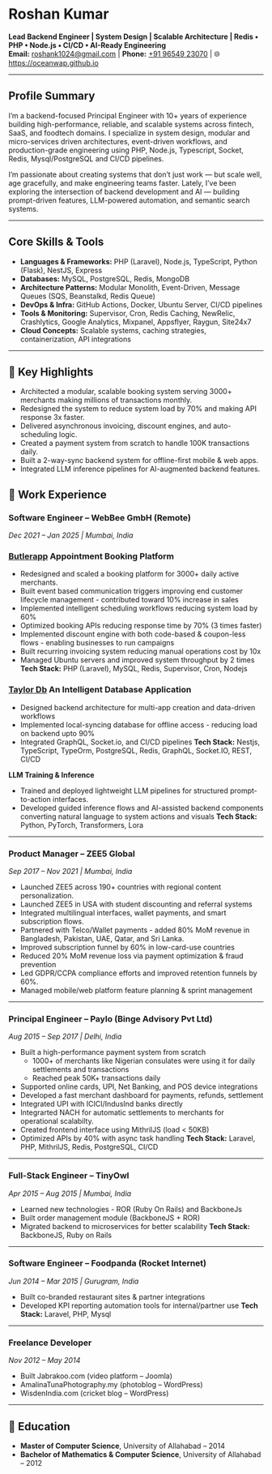 
# Roshan Kumar

**Lead Backend Engineer | System Design | Scalable Architecture | Redis • PHP • Node.js • CI/CD • AI-Ready Engineering**  
**Email:** [roshank1024@gmail.com](mailto:roshank1024@gmail.com)  |  **Phone:** [+91 96549 23070](tel:919654923070) | 🌐 https://oceanwap.github.io

---

## Profile Summary
I’m a backend-focused Principal Engineer with 10+ years of experience building high-performance, reliable, and scalable systems across fintech, SaaS, and foodtech domains. I specialize in system design, modular and micro-services driven architectures, event-driven workflows, and production-grade engineering using PHP, Node.js, Typescript, Socket, Redis, Mysql/PostgreSQL and CI/CD pipelines.

I’m passionate about creating systems that don’t just work — but scale well, age gracefully, and make engineering teams faster. Lately, I’ve been exploring the intersection of backend development and AI — building prompt-driven features, LLM-powered automation, and semantic search systems.

---

## Core Skills & Tools
- **Languages & Frameworks:** PHP (Laravel), Node.js, TypeScript, Python (Flask), NestJS, Express
- **Databases:** MySQL, PostgreSQL, Redis, MongoDB
- **Architecture Patterns:** Modular Monolith, Event-Driven, Message Queues (SQS, Beanstalkd, Redis Queue)
- **DevOps & Infra:** GitHub Actions, Docker, Ubuntu Server, CI/CD pipelines
- **Tools & Monitoring:** Supervisor, Cron, Redis Caching, NewRelic, Crashlytics, Google Analytics, Mixpanel, Appsflyer, Raygun, Site24x7
- **Cloud Concepts:** Scalable systems, caching strategies, containerization, API integrations

---

## 🚀 Key Highlights
- Architected a modular, scalable booking system serving 3000+ merchants making millions of transactions monthly.
- Redesigned the system to reduce system load by 70% and making API response 3x faster.
- Delivered asynchronous invoicing, discount engines, and auto-scheduling logic.
- Created a payment system from scratch to handle 100K transactions daily.
- Built a 2-way-sync backend system for offline-first mobile & web apps.
- Integrated LLM inference pipelines for AI-augmented backend features.

## 🔹 Work Experience

### Software Engineer – WebBee GmbH (Remote)
_Dec 2021 – Jan 2025 | Mumbai, India_
### [Butlerapp](https://butlerapp.de) Appointment Booking Platform
- Redesigned and scaled a booking platform for 3000+ daily active merchants.
- Built event based communication triggers improving end customer lifecycle management - contributed toward 10% increase in sales
- Implemented intelligent scheduling workflows reducing system load by 60%
- Optimized booking APIs reducing response time by 70% (3 times faster)
- Implemented discount engine with both code-based & coupon-less flows - enabling businesses to run campaigns
- Built recurring invoicing system reducing manual operations cost by 10x
- Managed Ubuntu servers and improved system throughput by 2 times
**Tech Stack:** PHP (Laravel), MySQL, Redis, Supervisor, Cron, Nodejs

### [Taylor Db](https://taylordb.ai/) An Intelligent Database Application
- Designed backend architecture for multi-app creation and data-driven workflows
- Implemented local-syncing database for offline access - reducing load on backend upto 90%
- Integrated GraphQL, Socket.io, and CI/CD pipelines
**Tech Stack:** Nestjs, TypeScript, TypeOrm, PostgreSQL, Redis, GraphQL, Socket.IO, REST, CI/CD

**LLM Training & Inference**
- Trained and deployed lightweight LLM pipelines for structured prompt-to-action interfaces.
- Developed guided inference flows and AI-assisted backend components converting natural language to system actions and visuals
**Tech Stack:** Python, PyTorch, Transformers, Lora
---

### Product Manager – ZEE5 Global
_Sep 2017 – Nov 2021 | Mumbai, India_
- Launched ZEE5 across 190+ countries with regional content personalization.
- Launched ZEE5 in USA with student discounting and referral systems
- Integrated multilingual interfaces, wallet payments, and smart subscription flows.
- Partnered with Telco/Wallet payments - added 80% MoM revenue in Bangladesh, Pakistan, UAE, Qatar, and Sri Lanka.
- Improved subscription funnel by 60% in low-card-use countries
- Reduced 20% MoM revenue loss via payment optimization & fraud prevention
- Led GDPR/CCPA compliance efforts and improved retention funnels by 60%.
- Managed mobile/web platform feature planning & sprint management

---

### Principal Engineer – Paylo (Binge Advisory Pvt Ltd)
_Aug 2015 – Sep 2017 | Delhi, India_
- Built a high-performance payment system from scratch
    - 1000+ of merchants like Nigerian consulates were using it for daily settlements and transactions
    - Reached peak 50K+ transactions daily
- Supported online cards, UPI, Net Banking, and POS device integrations
- Developed a fast merchant dashboard for payments, refunds, settlement
- Integrated UPI with ICICI/IndusInd banks directly
- Integrarted NACH for automatic settlements to merchants for operational scalabilty.
- Created frontend interface using MithrilJS (load < 50KB)
- Optimized APIs by 40% with async task handling
**Tech Stack:** Laravel, PHP, MithrilJS, Redis, PostgreSQL, CI/CD

---

### Full-Stack Engineer – TinyOwl
_Apr 2015 – Aug 2015 | Mumbai, India_
- Learned new technologies - ROR (Ruby On Rails) and BackboneJs
- Built order management module (BackboneJS + ROR)
- Migrated backend to microservices for better scalability
**Tech Stack:** BackboneJS, Ruby on Rails

---

### Software Engineer – Foodpanda (Rocket Internet)
_Jun 2014 – Mar 2015 | Gurugram, India_
- Built co-branded restaurant sites & partner integrations
- Developed KPI reporting automation tools for internal/partner use
**Tech Stack:** Laravel, PHP, Mysql 

---

### Freelance Developer
_Nov 2012 – May 2014_
- Built Jabrakoo.com (video platform – Joomla)
- AmalinaTunaPhotography.my (photoblog – WordPress)
- WisdenIndia.com (cricket blog – WordPress)

---

## 🔹 Education

- **Master of Computer Science**, University of Allahabad – 2014
- **Bachelor of Mathematics & Computer Science**, University of Allahabad – 2012

